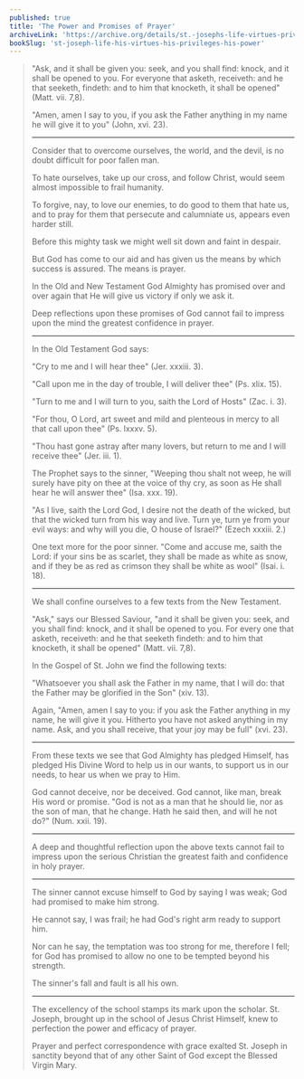 ```yaml
---
published: true
title: 'The Power and Promises of Prayer'
archiveLink: 'https://archive.org/details/st.-josephs-life-virtues-privileges-power/page/333?view=theater'
bookSlug: 'st-joseph-life-his-virtues-his-privileges-his-power'
---
```


> "Ask, and it shall be given you: seek, and you shall find: knock, and it shall be opened to you. For everyone that asketh, receiveth: and he that seeketh, findeth: and to him that knocketh, it shall be opened" (Matt. vii. 7,8).
>
> "Amen, amen I say to you, if you ask the Father anything in my name he will give it to you" (John, xvi. 23).
>
> ---
>
> Consider that to overcome ourselves, the world, and the devil, is no doubt difficult for poor fallen man.
>
> To hate ourselves, take up our cross, and follow Christ, would seem almost impossible to frail humanity.
>
> To forgive, nay, to love our enemies, to do good to them that hate us, and to pray for them that persecute and calumniate us, appears even harder still.
>
> Before this mighty task we might well sit down and faint in despair.
>
> But God has come to our aid and has given us the means by which success is assured. The means is prayer.
>
> In the Old and New Testament God Almighty has promised over and over again that He will give us victory if only we ask it.
>
> Deep reflections upon these promises of God cannot fail to impress upon the mind the greatest confidence in prayer.
>
> ---
>
> In the Old Testament God says:
>
> "Cry to me and I will hear thee" (Jer. xxxiii. 3).
>
> "Call upon me in the day of trouble, I will deliver thee" (Ps. xlix. 15).
>
> "Turn to me and I will turn to you, saith the Lord of Hosts" (Zac. i. 3).
>
> "For thou, O Lord, art sweet and mild and plenteous in mercy to all that call upon thee" (Ps. lxxxv. 5).
>
> "Thou hast gone astray after many lovers, but return to me and I will receive thee" (Jer. iii. 1).
>
> The Prophet says to the sinner, "Weeping thou shalt not weep, he will surely have pity on thee at the voice of thy cry, as soon as He shall hear he will answer thee" (Isa. xxx. 19).
>
> "As I live, saith the Lord God, I desire not the death of the wicked, but that the wicked turn from his way and live. Turn ye, turn ye from your evil ways: and why will you die, O house of Israel?" (Ezech xxxiii. 2.)
>
> One text more for the poor sinner. "Come and accuse me, saith the Lord: if your sins be as scarlet, they shall be made as white as snow, and if they be as red as crimson they shall be white as wool" (Isai. i. 18).
>
> ---
>
> We shall confine ourselves to a few texts from the New Testament.
>
> "Ask," says our Blessed Saviour, "and it shall be given you: seek, and you shall find: knock, and it shall be opened to you. For every one that asketh, receiveth: and he that seeketh findeth: and to him that knocketh, it shall be opened" (Matt. vii. 7,8).
>
> In the Gospel of St. John we find the following texts:
>
> "Whatsoever you shall ask the Father in my name, that I will do: that the Father may be glorified in the Son" (xiv. 13).
>
> Again, "Amen, amen I say to you: if you ask the Father anything in my name, he will give it you. Hitherto you have not asked anything in my name. Ask, and you shall receive, that your joy may be full" (xvi. 23).
>
> ---
>
> From these texts we see that God Almighty has pledged Himself, has pledged His Divine Word to help us in our wants, to support us in our needs, to hear us when we pray to Him.
>
> God cannot deceive, nor be deceived. God cannot, like man, break His word or promise. "God is not as a man that he should lie, nor as the son of man, that he change. Hath he said then, and will he not do?" (Num. xxii. 19).
>
> ---
>
> A deep and thoughtful reflection upon the above texts cannot fail to impress upon the serious Christian the greatest faith and confidence in holy prayer.
>
> ---
>
> The sinner cannot excuse himself to God by saying I was weak; God had promised to make him strong.
>
> He cannot say, I was frail; he had God's right arm ready to support him.
>
> Nor can he say, the temptation was too strong for me, therefore I fell; for God has promised to allow no one to be tempted beyond his strength.
>
> The sinner's fall and fault is all his own.
>
> ---
>
> The excellency of the school stamps its mark upon the scholar. St. Joseph, brought up in the school of Jesus Christ Himself, knew to perfection the power and efficacy of prayer.
>
> Prayer and perfect correspondence with grace exalted St. Joseph in sanctity beyond that of any other Saint of God except the Blessed Virgin Mary.